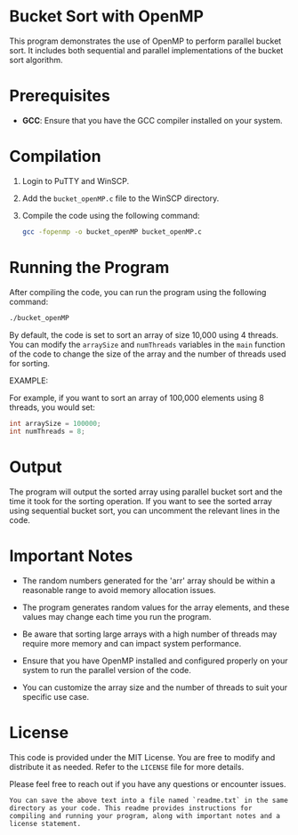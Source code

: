 # Bucket Sort with OpenMP

This program demonstrates the use of OpenMP to perform parallel bucket sort. It includes both sequential and parallel implementations of the bucket sort algorithm.

# Prerequisites

- **GCC**: Ensure that you have the GCC compiler installed on your system.

# Compilation

1. Login to PuTTY and WinSCP.

2. Add the `bucket_openMP.c` file to the WinSCP directory.

3. Compile the code using the following command:

    ```bash
    gcc -fopenmp -o bucket_openMP bucket_openMP.c
    ```

# Running the Program

After compiling the code, you can run the program using the following command:

```bash
./bucket_openMP
```

By default, the code is set to sort an array of size 10,000 using 4 threads. You can modify the `arraySize` and `numThreads` variables in the `main` function of the code to change the size of the array and the number of threads used for sorting.

EXAMPLE:

For example, if you want to sort an array of 100,000 elements using 8 threads, you would set:

```c
int arraySize = 100000;
int numThreads = 8;
```

# Output

The program will output the sorted array using parallel bucket sort and the time it took for the sorting operation. If you want to see the sorted array using sequential bucket sort, you can uncomment the relevant lines in the code.

# Important Notes

- The random numbers generated for the 'arr' array should be within a reasonable range to avoid memory allocation issues.
  
- The program generates random values for the array elements, and these values may change each time you run the program.

- Be aware that sorting large arrays with a high number of threads may require more memory and can impact system performance.

- Ensure that you have OpenMP installed and configured properly on your system to run the parallel version of the code.

- You can customize the array size and the number of threads to suit your specific use case.

# License

This code is provided under the MIT License. You are free to modify and distribute it as needed. Refer to the `LICENSE` file for more details.

Please feel free to reach out if you have any questions or encounter issues.

```
You can save the above text into a file named `readme.txt` in the same directory as your code. This readme provides instructions for compiling and running your program, along with important notes and a license statement.
